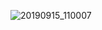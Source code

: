 
![20190915_110007](https://user-images.githubusercontent.com/88864433/133228272-29581fc4-fb36-4084-b958-12c98026d739.jpg)

